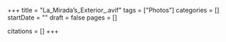 +++
title = "La_Mirada’s_Exterior_.avif"
tags = ["Photos"]
categories = []
startDate = ""
draft = false
pages = []

citations = []
+++

